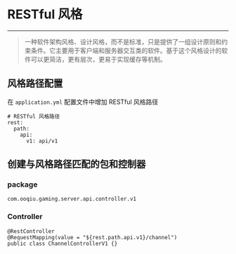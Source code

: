 # RESTful 风格

---

> 一种软件架构风格、设计风格，而不是标准，只是提供了一组设计原则和约束条件。它主要用于客户端和服务器交互类的软件。基于这个风格设计的软件可以更简洁，更有层次，更易于实现缓存等机制。

## 风格路径配置

在 `application.yml` 配置文件中增加 RESTful 风格路径

```
# RESTful 风格路径
rest:
  path:
    api:
      v1: api/v1
```

## 创建与风格路径匹配的包和控制器

### package

```
com.ooqiu.gaming.server.api.controller.v1
```

### Controller

```
@RestController
@RequestMapping(value = "${rest.path.api.v1}/channel")
public class ChannelControllerV1 {}
```